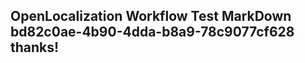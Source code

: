 <properties
ms.topic="hero-topic"
ms.test1="hero-topic"
ms.test2="test"/>

## OpenLocalization Workflow Test MarkDown bd82c0ae-4b90-4dda-b8a9-78c9077cf628 thanks!
